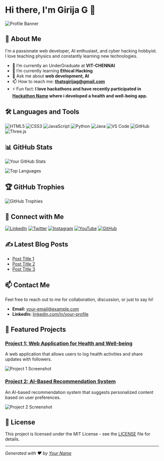 # Hi there, I'm Girija G 👋

![Profile Banner](file:///C:/Users/dharm/OneDrive/Desktop/GIRIJA%20DL/JAVA%20GG/GITHUB_PROFILE/gg.html.png)

## 🚀 About Me
I'm a passionate web developer, AI enthusiast, and cyber hacking hobbyist. I love teaching physics and constantly learning new technologies.

- 🔭 I’m currently an UnderGraduate at **VIT-CHENNAI**
- 🌱 I’m currently learning **Ethical Hacking**
- 💬 Ask me about **web development, AI**
- 📫 How to reach me: **thatsgirijag@gmail.com**
- ⚡ Fun fact: **I love hackathons and have recently participated in [Hackathon Name]([https://hackathon-link.com](https://olakino-sdg-3-health-tech-hackthon.vercel.app)) where i developed a health and well-being app.**

## 🛠️ Languages and Tools
![HTML5](https://img.shields.io/badge/-HTML5-E34F26?style=flat&logo=html5&logoColor=white)
![CSS3](https://img.shields.io/badge/-CSS3-1572B6?style=flat&logo=css3&logoColor=white)
![JavaScript](https://img.shields.io/badge/-JavaScript-F7DF1E?style=flat&logo=javascript&logoColor=black)
![Python](https://img.shields.io/badge/-Python-3776AB?style=flat&logo=python&logoColor=white)
![Java](https://img.shields.io/badge/-Java-007396?style=flat&logo=java&logoColor=white)
![VS Code](https://img.shields.io/badge/-VS_Code-007ACC?style=flat&logo=visual-studio-code&logoColor=white)
![GitHub](https://img.shields.io/badge/-GitHub-181717?style=flat&logo=github&logoColor=white)
![Three.js](https://img.shields.io/badge/-Three.js-000000?style=flat&logo=three.js&logoColor=white)

## 📊 GitHub Stats
![Your GitHub Stats](https://github-readme-stats.vercel.app/api?username=your-username&show_icons=true&theme=radical)

![Top Languages](https://github-readme-stats.vercel.app/api/top-langs/?username=your-username&layout=compact&theme=radical)

## 🏆 GitHub Trophies
![GitHub Trophies](https://github-profile-trophy.vercel.app/?username=your-username&theme=onedark)

## 🔗 Connect with Me
[![LinkedIn](https://img.shields.io/badge/-LinkedIn-0077B5?style=flat&logo=linkedin&logoColor=white)](https://linkedin.com/in/your-profile)
[![Twitter](https://img.shields.io/badge/-Twitter-1DA1F2?style=flat&logo=twitter&logoColor=white)](https://twitter.com/your-profile)
[![Instagram](https://img.shields.io/badge/-Instagram-E4405F?style=flat&logo=instagram&logoColor=white)](https://instagram.com/your-profile)
[![YouTube](https://img.shields.io/badge/-YouTube-FF0000?style=flat&logo=youtube&logoColor=white)](https://youtube.com/your-channel)
[![GitHub](https://img.shields.io/badge/-GitHub-181717?style=flat&logo=github&logoColor=white)](https://github.com/your-username)

## ✍️ Latest Blog Posts
<!-- BLOG-POST-LIST:START -->
- [Post Title 1](https://your-blog.com/post-title-1)
- [Post Title 2](https://your-blog.com/post-title-2)
- [Post Title 3](https://your-blog.com/post-title-3)
<!-- BLOG-POST-LIST:END -->

## 📫 Contact Me
Feel free to reach out to me for collaboration, discussion, or just to say hi!

- **Email:** your-email@example.com
- **LinkedIn:** [linkedin.com/in/your-profile](https://linkedin.com/in/your-profile)

## 📁 Featured Projects
### [Project 1: Web Application for Health and Well-being](https://github.com/your-username/project-1)
A web application that allows users to log health activities and share updates with followers.

![Project 1 Screenshot](https://your-image-url.com/project-1.png)

### [Project 2: AI-Based Recommendation System](https://github.com/your-username/project-2)
An AI-based recommendation system that suggests personalized content based on user preferences.

![Project 2 Screenshot](https://your-image-url.com/project-2.png)

## 📝 License
This project is licensed under the MIT License - see the [LICENSE](LICENSE) file for details.

---

*Generated with ❤️ by [Your Name](https://github.com/your-username)*
